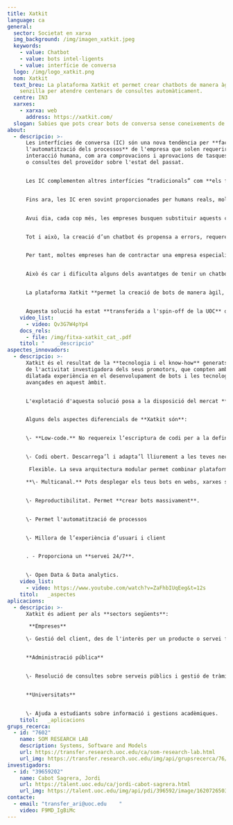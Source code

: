 ```yaml
---
title: Xatkit
language: ca
general:
  sector: Societat en xarxa
  img_background: /img/imagen_xatkit.jpeg
  keywords:
    - value: Chatbot
    - value: bots intel·ligents
    - value: interfície de conversa
  logo: /img/logo_xatkit.png
  nom: Xatkit
  text_breu: La plataforma Xatkit et permet crear chatbots de manera àgil i
    senzilla per atendre centenars de consultes automàticament.
  centre: IN3
  xarxes:
    - xarxa: web
      address: https://xatkit.com/
  slogan: Sabies que pots crear bots de conversa sense coneixements de programació?
about:
  - descripcio: >-
      Les interfícies de conversa (IC) són una nova tendència per **facilitar
      l'automatització dels processos** de l'empresa que solen requerir alguna
      interacció humana, com ara comprovacions i aprovacions de tasques internes
      o consultes del proveïdor sobre l'estat del passat. 


      Les IC complementen altres interfícies “tradicionals” com **els formularis als llocs web** oferint un canal més flexible i natural. 


      Fins ara, les IC eren sovint proporcionades per humans reals, moltes vegades com a part d’un contracte d’externalització a **un centre de trucades externalitzat** o contractat per un servei d’atenció al client especialitzat. 


      Avui dia, cada cop més, les empreses busquen substituir aquests centres per chatbots, que ofereixen una **resposta més ràpida i escalable.** 


      Tot i això, la creació d’un chatbot és propensa a errors, requereix molt de temps i un conjunt d’habilitats d’alt **nivell en diversos dominis** (per exemple, desenvolupament de programari i aprenentatge automàtic). 


      Per tant, moltes empreses han de contractar una empresa especialitzada per desenvolupar un chatbot a mida. 


      Això és car i dificulta alguns dels avantatges de tenir un chatbot. A més, impedeix que les petites i mitjanes **empreses creïn el seu propi** chatbot fins i tot quan ja tinguin totes les dades que necessitaria per funcionar. 


      La plataforma Xatkit **permet la creació de bots de manera àgil, flexible i senzilla**, sense necessitar coneixements de programació. 


      Aquesta solució ha estat **transferida a l'spin-off de la UOC** del mateix nom.
    video_list:
      - video: Qv3G7W4pYp4
    docs_rels:
      - file: /img/fitxa-xatkit_cat_.pdf
    titol: "    _descripcio"
aspectes_innovadors:
  - descripcio: >-
      Xatkit és el resultat de la **tecnologia i el know-how** generats a través
      de l'activitat investigadora dels seus promotors, que compten amb una
      dilatada experiència en el desenvolupament de bots i les tecnologies més
      avançades en aquest àmbit. 


      L'explotació d'aquesta solució posa a la disposició del mercat **el coneixement més avançat** lligat al desenvolupament de bots i la seva integració amb altres tecnologies, com el processament de llenguatge natural o la intel·ligència artificial. 


      Alguns dels aspectes diferencials de **Xatkit són**: 


      \- **Low-code.** No requereix l’escriptura de codi per a la definició dels bots. 


      \- Codi obert. Descarrega’l i adapta’l lliurement a les teves necessitats. 

       Flexible. La seva arquitectura modular permet combinar plataformes diferents. 

      **\- Multicanal.** Pots desplegar els teus bots en webs, xarxes socials, apps...


      \- Reproductibilitat. Permet **crear bots massivament**.


      \- Permet l'automatització de processos 


      \- Millora de l’experiència d’usuari i client


      . - Proporciona un **servei 24/7**. 


      \- Open Data & Data analytics.
    video_list:
      - video: https://www.youtube.com/watch?v=ZaFhbIUqEeg&t=12s
    titol:   _aspectes
aplicacions:
  - descripcio: >-
      Xatkit és adient per als **sectors següents**:

       **Empreses** 

      \- Gestió del client, des de l'interès per un producte o servei fins a la venda i postvenda. 


      **Administració pública**


      \- Resolució de consultes sobre serveis públics i gestió de tràmits administratius. 


      **Universitats** 


      \- Ajuda a estudiants sobre informació i gestions acadèmiques.
    titol:   _aplicacions
grups_recerca:
  - id: "7602"
    name: SOM RESEARCH LAB
    description: Systems, Software and Models
    url: https://transfer.research.uoc.edu/ca/som-research-lab.html
    url_img: https://transfer.research.uoc.edu/img/api/grupsrecerca/76/image/1594205372698
investigadors:
  - id: "39659202"
    name: Cabot Sagrera, Jordi
    url: https://talent.uoc.edu/ca/jordi-cabot-sagrera.html
    url_img: https://talent.uoc.edu/img/api/pdi/396592/image/1620726503228
contacte:
  - email: "transfer_ari@uoc.edu    "
    video: F9MD_IgBiMc
---
```


